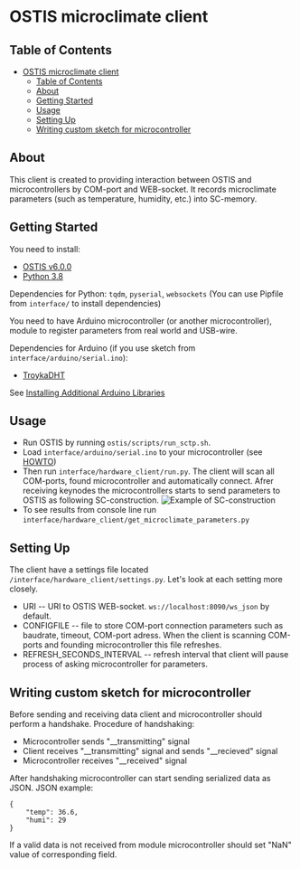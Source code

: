 # OSTIS microclimate client

## Table of Contents

- [OSTIS microclimate client](#ostis-microclimate-client)
  - [Table of Contents](#table-of-contents)
  - [About <a name = "about"></a>](#about)
  - [Getting Started <a name = "getting_started"></a>](#getting-started)
  - [Usage <a name = "usage"></a>](#usage)
  - [Setting Up <a name = "setting_up"></a>](#setting-up)
  - [Writing custom sketch for microcontroller <a name = "custom_sketch"></a>](#writing-custom-sketch-for-microcontroller)

## About <a name = "about"></a>

This client is created to providing interaction between OSTIS and microcontrollers by COM-port and WEB-socket. It records microclimate parameters
(such as temperature, humidity, etc.) into SC-memory.

## Getting Started <a name = "getting_started"></a>
You need to install:
- [OSTIS v6.0.0](https://github.com/ShunkevichDV/ostis/tree/0.6.0)
- [Python 3.8](https://www.python.org/downloads/release/python-380/)

Dependencies for Python: `tqdm`, `pyserial`, `websockets` (You can use Pipfile from `interface/` to install dependencies)

You need to have Arduino microcontroller (or another microcontroller), module to register parameters from real world and USB-wire.

Dependencies for Arduino (if you use sketch from `interface/arduino/serial.ino`):
- [TroykaDHT](https://github.com/amperka/TroykaDHT)

See [Installing Additional Arduino Libraries](https://www.arduino.cc/en/guide/libraries)

## Usage <a name = "usage"></a>
- Run OSTIS by running `ostis/scripts/run_sctp.sh`.
- Load `interface/arduino/serial.ino` to your microcontroller (see [HOWTO](https://www.arduino.cc/en/main/howto))
- Then run `interface/hardware_client/run.py`. The client will scan all COM-ports, found microcontroller and automatically connect. Afrer receiving keynodes the microcontrollers starts to send parameters to OSTIS as following SC-construction.
![Example of SC-construction](docs/example.png)
- To see results from console line run `interface/hardware_client/get_microclimate_parameters.py`

## Setting Up <a name = "setting_up"></a>
The client have a settings file located `/interface/hardware_client/settings.py`. Let's look at each setting more closely.

- URI -- URI to OSTIS WEB-socket. `ws://localhost:8090/ws_json` by default.
- CONFIGFILE -- file to store COM-port connection parameters such as baudrate, timeout, COM-port adress. When the client is scanning COM-ports and founding microcontroller this file refreshes.
- REFRESH_SECONDS_INTERVAL -- refresh interval that client will pause process of asking microcontroller for parameters.


## Writing custom sketch for microcontroller <a name = "custom_sketch"></a>
Before sending and receiving data client and microcontroller should perform a handshake. Procedure of handshaking:
- Microcontroller sends "__transmitting" signal
- Client receives "__transmitting" signal and sends "__recieved" signal
- Microcontroller receives "__received" signal

After handshaking microcontroller can start sending serialized data as JSON. JSON example:
```
{
    "temp": 36.6,
    "humi": 29
}
```
If a valid data is not received from module microcontroller should set "NaN" value of corresponding field.